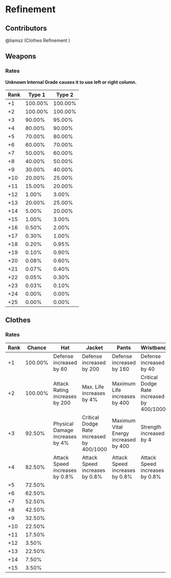 # Refinement

## Contributors
@liamsz (Clothes Refinement        )

## Weapons
### Rates
**Unknown Internal Grade causes it to use left or right column.**

| Rank | Type 1   | Type 2   |
|------|----------|----------|
| +1    | 100.00%  | 100.00%  |
| +2    | 100.00%  | 100.00%  |
| +3    | 90.00%   | 95.00%   |
| +4    | 80.00%   | 90.00%   |
| +5    | 70.00%   | 80.00%   |
| +6    | 60.00%   | 70.00%   |
| +7    | 50.00%   | 60.00%   |
| +8    | 40.00%   | 50.00%   |
| +9    | 30.00%   | 40.00%   |
| +10   | 20.00%   | 25.00%   |
| +11   | 15.00%   | 20.00%   |
| +12   | 1.00%    | 3.00%    |
| +13   | 20.00%   | 25.00%   |
| +14   | 5.00%    | 20.00%   |
| +15   | 1.00%    | 3.00%    |
| +16   | 0.50%    | 2.00%    |
| +17   | 0.30%    | 1.00%    |
| +18   | 0.20%    | 0.95%    |
| +19   | 0.10%    | 0.90%    |
| +20   | 0.08%    | 0.60%    |
| +21   | 0.07%    | 0.40%    |
| +22   | 0.05%    | 0.30%    |
| +23   | 0.03%    | 0.10%    |
| +24   | 0.00%    | 0.00%    |
| +25   | 0.00%    | 0.00%    |

## Clothes
### Rates

| Rank | Chance     | Hat                                  | Jacket                                  | Pants                                  | Wristband                              | Boots                                  |
|------|------------|--------------------------------------|-----------------------------------------|----------------------------------------|----------------------------------------|----------------------------------------|
| +1    | 100.00%    | Defense increased by 60              | Defense increased by 200                | Defense increased by 160               | Defense increased by 40                | Defense increased by 100               |
| +2    | 100.00%    | Attack Rating increases by 200       | Max. Life increases by 4%               | Maximum Life increases by 400          | Critical Dodge Rate increased by 400/1000 | Movement Speed increases by 4%         |
| +3    | 92.50%     | Physical Damage increases by 4%      | Critical Dodge Rate increased by 400/1000 | Maximum Vital Energy increased by 400  | Strength increased by 4                | Dodge increases by 400                 |
| +4    | 82.50%     | Attack Speed increases by 0.8%       | Attack Speed increases by 0.8%          | Attack Speed increases by 0.8%         | Attack Speed increases by 0.8%         | Attack Speed increases by 0.8%         |
| +5    | 72.50%     |
| +6    | 62.50%     |
| +7    | 52.50%     |
| +8    | 42.50%     |
| +9    | 32.50%     |
| +10   | 22.50%     |
| +11   | 17.50%     |
| +12   | 3.50%      |
| +13   | 22.50%     |
| +14   | 7.50%      |
| +15   | 3.50%      |


